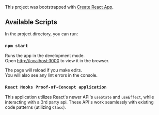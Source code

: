 This project was bootstrapped with [Create React App](https://github.com/facebook/create-react-app).

## Available Scripts

In the project directory, you can run:

### `npm start`

Runs the app in the development mode.<br>
Open [http://localhost:3000](http://localhost:3000) to view it in the browser.

The page will reload if you make edits.<br>
You will also see any lint errors in the console.

### `React Hooks Proof-of-Concept application`

This application utilizes React's newer API's `useState` and `useEffect`,
while interacting with a 3rd party api. These API's work seamlessly with
existing code patterns (utilizing `Class`).
